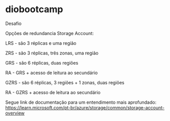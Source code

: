 # diobootcamp
Desafio

Opções de redundancia Storage Account:

LRS - são 3 réplicas e uma região

ZRS - são 3 réplicas, três zonas, uma região

GRS - são 6 réplicas, duas regiões

RA - GRS + acesso de leitura ao secundário

GZRS - são 6 réplicas, 3 regiões + 1 zonas, duas regiões

RA - GZRS + acesso de leitura ao secundário


Segue link de documentação para um entendimento mais aprofundado:
https://learn.microsoft.com/pt-br/azure/storage/common/storage-account-overview

